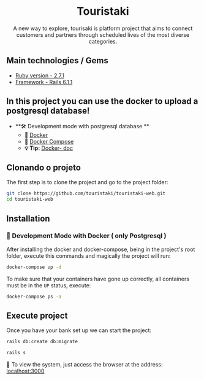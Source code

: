 <h1 align="center">
  Touristaki
</h1>
<p align="center">A new way to explore, tourisaki is platform project that aims to connect customers and partners through scheduled lives of the most diverse categories.</p>

## Main technologies / Gems

- [Ruby version - 2.7.1](https://www.ruby-lang.org/en/documentation/installation/)
- [Framework - Rails 6.1.1](https://rubygems.org/gems/rails/versions/4.2.6?locale=pt-BR)

## In this project you can use the docker to upload a postgresql database!

- **🛠 Development mode with postgresql database  **
    - 🐳 [Docker](https://docs.docker.com/engine/installation/)
    - 🐳 [Docker Compose](https://docs.docker.com/compose/) 
    - **💡 Tip:** [Docker- doc](https://docs.docker.com/)

## Clonando o projeto

The first step is to clone the project and go to the project folder:

```sh
git clone https://github.com/touristaki/touristaki-web.git
cd touristaki-web
```

## Installation

### 🐳 Development Mode with Docker ( **only Postgresql** )


After installing the docker and docker-compose, being in the project's root folder, execute this commands and magically the project will run:

```sh
docker-compose up -d
```

To make sure that your containers have gone up correctly, all containers must be in the `UP` status, execute:

```sh
docker-compose ps -a
```

## Execute project

Once you have your bank set up we can start the project:

```sh
rails db:create db:migrate
```

```sh
rails s
```

🚀 To view the system, just access the browser at the address: [localhost:3000](localhost:3000)
